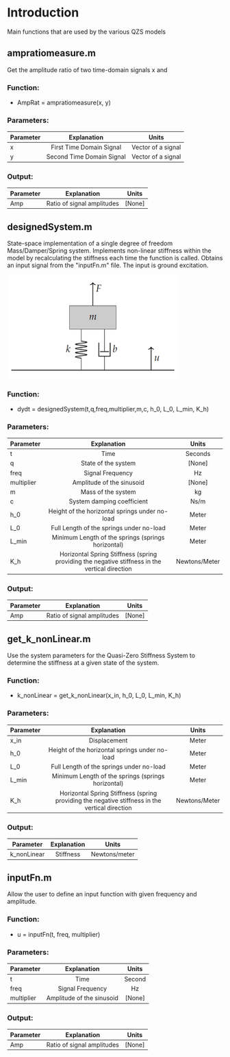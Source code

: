 # Introduction
Main functions that are used by the various QZS models

## ampratiomeasure.m
Get the amplitude ratio of two time-domain signals x and 

### Function: 
* AmpRat = ampratiomeasure(x, y)

### Parameters:

| Parameter     | Explanation               | Units
| ------------- | :-------------:           |:-------------:|
| x             |First Time Domain Signal   | Vector of a signal|
| y             |Second Time Domain Signal  | Vector of a signal|

### Output:
| Parameter     | Explanation               | Units
| ------------- | :-------------:           |:-------------:|
| Amp           | Ratio of signal amplitudes| [None]|

## designedSystem.m
State-space implementation of a single degree of freedom Mass/Damper/Spring system. Implements non-linear stiffness within the model by recalculating the stiffness each time the function is called. Obtains an input signal from the "inputFn.m" file. The input is ground excitation. 

<img src="./SpringForceFuction/Images/SDOFGroundExcitation.PNG" alt="" style="width:400px;"/>

### Function: 
* dydt = designedSystem(t,q,freq,multiplier,m,c, h_0, L_0, L_min, K_h)

### Parameters:

| Parameter     | Explanation               | Units
| ------------- | :-------------:           |:-------------:|
| t             |Time                       | Seconds       |
| q             |State of the system        | [None]        |
| freq          |Signal Frequency           | Hz            |
| multiplier    |Amplitude of the sinusoid  | [None]        |
| m             |Mass of the system         | kg            |
| c             |System damping coefficient | Ns/m          |
|h_0            |Height of the horizontal springs under no-load         |Meter|
|L_0            |Full Length of the springs under no-load               |Meter|
|L_min          |Minimum Length of the springs (springs horizontal)     |Meter|
|K_h            |Horizontal Spring Stiffness (spring providing the negative stiffness in the vertical direction| Newtons/Meter|

### Output:
| Parameter     | Explanation               | Units
| ------------- | :-------------:           |:-------------:|
| Amp           | Ratio of signal amplitudes| [None]|

## get_k_nonLinear.m
Use the system parameters for the Quasi-Zero Stiffness System to determine the stiffness at a given state of the system. 

### Function: 
* k_nonLinear = get_k_nonLinear(x_in, h_0, L_0, L_min, K_h)

### Parameters:

| Parameter     | Explanation | Units
| ------------- | :-------------:                                       |:-------------:|
|x_in           |Displacement                                           | Meter|
|h_0            |Height of the horizontal springs under no-load         |Meter|
|L_0            |Full Length of the springs under no-load               |Meter|
|L_min          |Minimum Length of the springs (springs horizontal)     |Meter|
|K_h            |Horizontal Spring Stiffness (spring providing the negative stiffness in the vertical direction| Newtons/Meter|


### Output:
| Parameter     | Explanation | Units
| ------------- | :-------------: |:-------------: |
| k_nonLinear   |Stiffness        | Newtons/meter  |

## inputFn.m
Allow the user to define an input function with given frequency and amplitude.

### Function: 
* u = inputFn(t, freq, multiplier)

### Parameters:

| Parameter     | Explanation               | Units
| ------------- | :-------------:           |:-------------:|
| t             |Time                       | Second        |
| freq          |Signal Frequency           | Hz            |
| multiplier    |Amplitude of the sinusoid  | [None]        |

### Output:
| Parameter     | Explanation               | Units
| ------------- | :-------------:           |:-------------:|
| Amp           | Ratio of signal amplitudes| [None]|



